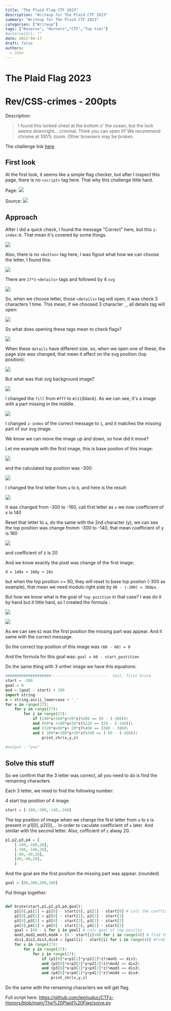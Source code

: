 ```yaml
---
title: "The Plaid Flag CTF 2023"
description: "Writeup for The Plaid CTF 2023"
summary: "Writeup for The Plaid CTF 2023"
categories: ["Writeup"]
tags: ["Reverse", "Hornors","CTF","Top tier"]
#externalUrl: ""
date: 2023-04-17
draft: false
authors:
  - Jinn
---
```

# The Plaid Flag 2023

# Rev/CSS-crimes - 200pts

Description:
>I found this locked chest at the bottom o' the ocean, but the lock seems downright... criminal. Think you can open it? We recommend chrome at 100% zoom. Other browsers may be broken.

The challenge link [here](https://plaidctf.com/files/css.74486b61b22e49b3d8c5afebee1269e37b50071afbf1608b8b4563bf8d09ef92.html)

## First look
At the first look, it seems like a simple flag checker, but after I inspect this page, there is no ``<script>`` tag here. That why this challenge little hard.

Page:
![](https://i.imgur.com/Ch4F4FN.png)

Source:
![](https://i.imgur.com/wt2JeFO.png)
    
## Approach

After I did a quick check, I found the message "Correct" here, but this `z-index:0`. That mean it's covered by some things.

![](https://i.imgur.com/AbAELOY.png)

Also, there is no `<button>` tag here, I was figout what how we can choose the letter, I found this:

![](https://i.imgur.com/F4iC6Ou.png)

There are `27*3` `<details>` tags and followed by 4 `svg`

![](https://i.imgur.com/Pegl11S.png)

So, when we choose letter, those `<details>` tag will open, it was check 3 characters 1 time. This mean, if we choosed 3 character `_`, all details tag will open:

![](https://i.imgur.com/VZtZNho.png)

So what does opening these tags mean to check flags?

![](https://i.imgur.com/0i1Jo1T.png)

When these `details` have different size, so, when we open one of these, the page size was changed, that mean it affect on the svg position (top position):

![](https://i.imgur.com/yBGMJdA.png)

But what was that svg background image? 

![](https://i.imgur.com/t720seV.png)

I changed the `fill` from `#fff` to `#111`(black). As we can see, it's a image with a part missing in the middle. 

![](https://i.imgur.com/UlkFFGv.png)

I changed `z-index` of the correct message to `1`, and it matches the missing part of our svg image.

We know we can move the image up and down, so how did it move?

Let me example with the first image, this is base positon of this image:

![](https://i.imgur.com/7rQUevl.png)

and the calculated top position was -300:

![](https://i.imgur.com/irzDIWp.png)

I changed the first letter from `a` to `b`, and here is the result:

![](https://i.imgur.com/cB516zy.png)

It was changed from -300 to -160, call first letter as `x` we now coefficient of x is 140

Reset that letter to `a`, do the same with the 2nd character (y), we can see the top position was change fromm -300 to -140, that mean coefficient of y is 160

![](https://i.imgur.com/nbuYYQo.png)

and coefficient of z is 20

And we know exactly the pixel was change of the first image:

`d = 140x + 160y + 20z`

but when the top position >= 80, they will reset to base top positon (-300 as example), that mean we need modulo right side by `80 - (-300) = 380px`.

But how we know what is the goal of `top position` in that case? I was do it by hand but it little hard, so I created the formula :

![](https://i.imgur.com/mE8ltUW.png)

![](https://i.imgur.com/z7zzc9v.png)


As we can see `62` was the first position the missing part was appear. And it same with the correct message.

So the correct top position of this image was ``(60 - 60) = 0``

And the formula for this goal was: `goal = 60 - start_postition`

Do the same thing with 3 orther image we have this equations:

```python
####################-------------------------  test, first brute
start = -300
goal = 0
mod = (goal - start) + 100
import string
m = string.ascii_lowercase + '_'
for x in range(27):
    for y in range(27):
        for z in range(27):
            if (140*x+160*y+20*z)%380 == (0 - (-300))\
            and (60*x +100*y+20*z)%220 == (20 - (-140))\
            and (320*x+80*y+ 20*z)%460 == (380 - 380)\
            and ( 300*x+200*y+20*z)%340 == (-60 - (-260)):
                print_chr(x,y,z) 
                
#output : "you"
```
## Solve this stuff

So we confirm that the 3 letter was correct, all you need to do is find the remaining characters

Each 3 letter, we need to find the following number:

4 start top position of 4 image

```python
start = [-180,-300,-140,-260]
```
The top position of image when we change the first letter from `a` to `b` is present in p1[0], p2[0],... in order to caculate coefficient of `x` later.
And similar with the second letter. Also, cofficient of `z` alway 20.
```python
p1,p2,p3,p4 = [
    [-160,-160,20],
    [-160,-140,20],
    [-80,-40,20],
    [40,-60,20],
    ]
```
And the goal are the first position the missing part was appear. (rounded)
```python
goal = [80,300,200,160]
```

Put things together:

```python

def brute(start,p1,p2,p3,p4,goal):
    p1[0],p1[1] = p1[0] - start[0], p1[1] - start[0] # calc the coefficient of x, y of equation 1
    p2[0],p2[1] = p2[0] - start[1], p2[1] - start[1]
    p3[0],p3[1] = p3[0] - start[2], p3[1] - start[2]
    p4[0],p4[1] = p4[0] - start[3], p4[1] - start[3]
    goal = [60 - i for i in goal] # calc goal of top positio
    mod1,mod2,mod3,mod4 = [0 - start[i]+80 for i in range(4)] # find the mod
    dis1,dis2,dis3,dis4 = [goal[i] - start[i] for i in range(4)] #find the correct distance
    for x in range(27):
        for y in range(27):
            for z in range(27): 
                if (p1[0]*x+p1[1]*y+p1[2]*z)%mod1 == dis1\
                and (p2[0]*x+p2[1]*y+p2[2]*z)%mod2 == dis2\
                and (p3[0]*x+p3[1]*y+p3[2]*z)%mod3 == dis3\
                and (p4[0]*x+p4[1]*y+p4[2]*z)%mod4 == dis4:
                    print_chr(x,y,z)
```
Do the same with the remaining characters we will get flag.

Full script here:
https://github.com/lephuduc/CTFs-Honors/blob/main/The%20Plaid%20Flag/solve.py
